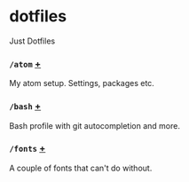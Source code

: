 # dotfiles
Just Dotfiles

### `/atom` [+](atom)
My atom setup. Settings, packages etc.


### `/bash` [+](bash)
Bash profile with git autocompletion and more.


### `/fonts` [+](fonts)
A couple of fonts that can't do without.
